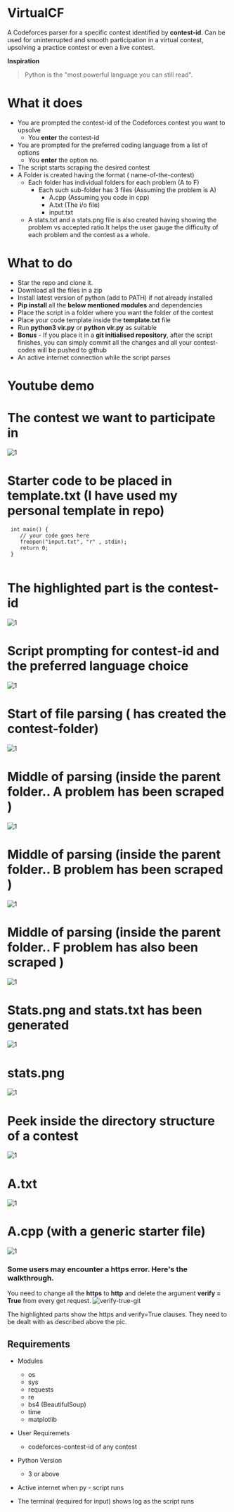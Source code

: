# VirtualCF
A Codeforces parser for a specific contest identified by **contest-id**. Can be used for uninterrupted and smooth participation in a virtual contest, upsolving a practice contest or even a live contest.

**Inspiration** 
> Python is the "most powerful language you can still read".

# What it does
* You are prompted the contest-id of the Codeforces contest you want to upsolve
    * You **enter** the contest-id
* You are prompted for the preferred coding language from a list of options
    * You **enter** the option no.
* The script starts scraping the desired contest
* A Folder is created having the format ( name-of-the-contest)
    * Each folder has individual folders for each problem (A to F)
        * Each such sub-folder has 3 files (Assuming the problem is A)
            * A.cpp (Assuming you code in cpp)
            * A.txt (The i/o file)
            * input.txt 
    * A stats.txt and a stats.png file is also created having showing the problem vs accepted ratio.It helps the user gauge the difficulty of each problem and the contest as a whole.

# What to do
* Star the repo and clone it.
* Download all the files in a zip 
* Install latest version of python (add to PATH) if not already installed
* **Pip install** all the **below mentioned modules** and dependencies
* Place the script in a folder where you want the folder of the contest
* Place your code template inside the **template.txt** file
* Run **python3 vir.py** or **python vir.py** as suitable
* **Bonus** - If you place it in a **git initialised repository**, after the script finishes, you can simply commit all the changes and all your contest-codes will be pushed to github
* An active internet connection while the script parses     

# Youtube demo
<!-- [My first youtube tutorial](https://youtu.be/bci2ogajpFI) -->

# The contest we want to participate in
![1](https://user-images.githubusercontent.com/39147514/65833571-5f925f00-e2ef-11e9-9387-bec6c396ab20.png)

# Starter code to be placed in template.txt (I have used my personal template in repo)

```
 int main() {
	// your code goes here
	freopen("input.txt", "r" , stdin);
	return 0;
 }
 
```
# The highlighted part is the contest-id
![1](https://user-images.githubusercontent.com/39147514/65833821-08da5480-e2f2-11e9-8180-ffd731417d9a.png)

# Script prompting for contest-id and the preferred language choice
![1](https://user-images.githubusercontent.com/39147514/65833833-31fae500-e2f2-11e9-880c-6383cb78cb17.png)

# Start of file parsing ( has created the contest-folder)
![1](https://user-images.githubusercontent.com/39147514/65833871-9fa71100-e2f2-11e9-9421-84a4723d9b61.png)

# Middle of parsing (inside the parent folder.. **A** problem has been scraped )
![1](https://user-images.githubusercontent.com/39147514/65833898-f3195f00-e2f2-11e9-934f-efe00230829c.png)

# Middle of parsing (inside the parent folder.. **B** problem has been scraped )
![1](https://user-images.githubusercontent.com/39147514/65833907-1ba15900-e2f3-11e9-98b0-a8053c898214.png)

# Middle of parsing (inside the parent folder.. **F** problem has also been scraped )
![1](https://user-images.githubusercontent.com/39147514/65833918-3e337200-e2f3-11e9-8b40-d81851474465.png)

# Stats.png and stats.txt has been generated
![1](https://user-images.githubusercontent.com/39147514/65833929-5b684080-e2f3-11e9-99d1-d2689f600022.png)

# stats.png
![1](https://user-images.githubusercontent.com/39147514/65833936-7aff6900-e2f3-11e9-9fcb-98bd7d07cf6f.png)

# Peek inside the directory structure of a contest
![1](https://user-images.githubusercontent.com/39147514/65833943-92d6ed00-e2f3-11e9-8259-cbeb47bd8dd3.png)

# A.txt
![1](https://user-images.githubusercontent.com/39147514/65833951-aa15da80-e2f3-11e9-835b-c00cf6fd5e51.png)

# A.cpp (with a generic starter file)
![1](https://user-images.githubusercontent.com/39147514/65833957-c6197c00-e2f3-11e9-8e46-f634657b93e1.png)

### Some users may encounter a https error. Here's the walkthrough.
You need to change all the **https** to **http** and delete the argument **verify = True** from every get request.
![verify-true-git](https://user-images.githubusercontent.com/39147514/65818085-cc442580-e22b-11e9-8e05-bd04eadb6965.png)

The highlighted parts show the https and verify=True clauses. They need to be dealt with as described above the pic.

## Requirements
* Modules
    * os
    * sys
    * requests
    * re
    * bs4 (BeautifulSoup)
    * time
    * matplotlib

* User Requiremets
    * codeforces-contest-id of any contest

* Python Version
    * 3 or above

* Active internet when py - script runs

* The terminal (required for input) shows log as the script runs


